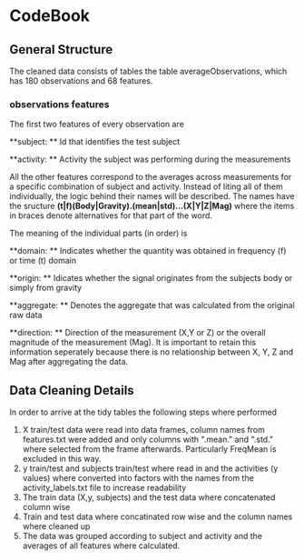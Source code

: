 # CodeBook

## General Structure
The cleaned data consists of
tables the table averageObservations, which has
180 observations and 68 features.

### observations features

The first two features of every observation are

**subject: ** Id that identifies the test subject

**activity: ** Activity the subject was performing during the measurements

All the other features correspond to the averages across measurements for a
specific combination of subject and activity. Instead of liting all of them
individually, the logic behind their names will be described.
The names have the sructure
**(t|f)(Body|Gravity).(mean|std)...(X|Y|Z|Mag)** where the items in braces
denote alternatives for that part of the word.

The meaning of the individual parts (in order) is

**domain: ** Indicates whether the quantity was obtained in frequency (f) or 
time (t) domain

**origin: ** Idicates whether the signal originates from the subjects body
or simply from gravity

**aggregate: ** Denotes the aggregate that was calculated from the original raw
data

**direction: ** Direction of the measurement (X,Y or Z) or the overall magnitude
of the measurement (Mag). It is important to retain this information seperately
because there is no relationship between X, Y, Z and Mag after aggregating the data.


## Data Cleaning Details
In order to arrive at the tidy tables the following steps where performed

1. X train/test data were read into data frames, column names from features.txt were added
and only columns with ".mean." and ".std." where
selected from the frame afterwards. Particularly FreqMean is excluded in this way.
2. y train/test and subjects train/test where read in and the activities (y values) where converted
into factors with the names from the activity_labels.txt file to increase readability
3. The train data (X,y, subjects) and the test data where concatenated column wise
4. Train and test data where concatinated row wise and the column names where cleaned up
5. The data was grouped according to subject and activity and the averages of all features
where calculated.
